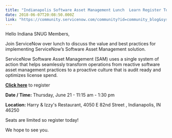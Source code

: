```yaml
---
title: "Indianapolis Software Asset Management Lunch  Learn Register Today"
date: 2018-06-07T20:08:50.000Z
link: "https://community.servicenow.com/community?id=community_blog&sys_id=d6da7fa5dbe2df405129a851ca961983"
---
```

<p>Hello Indiana SNUG Members,</p>
<p>Join ServiceNow over lunch to discuss the value and best practices for implementing ServiceNow’s Software Asset Management solution.  </p>
<p>ServiceNow Software Asset Management (SAM) uses a single system of action that helps seamlessly transform operations from reactive software asset management practices to a proactive culture that is audit ready and optimizes license spend.</p>
<p><strong><a href="https://go.servicenow.com/LP&#61;10410" rel="nofollow">Click here</a></strong> to register</p>
<p><strong>Date / Time:</strong> Thursday, June 21 - 11:15 am - 1:30 pm</p>
<p><strong>Location:</strong> Harry &amp; Izzy&#39;s Restaurant, 4050 E 82nd Street , Indianapolis, IN 46250</p>
<p>Seats are limited so register today!</p>
<p>We hope to see you.</p>
<p> </p>
